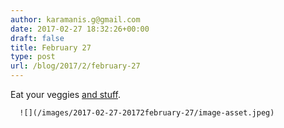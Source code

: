 ```yaml
---
author: karamanis.g@gmail.com
date: 2017-02-27 18:32:26+00:00
draft: false
title: February 27
type: post
url: /blog/2017/2/february-27
---
```


Eat your veggies [and stuff](http://www.urbandictionary.com/define.php?term=and+stuff&defid=407595).


  
      ![](/images/2017-02-27-20172february-27/image-asset.jpeg)

